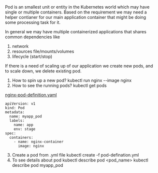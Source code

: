 Pod is an smallest unit or entity in the Kubernetes world which may have single or multiple containers. Based on the requirement we may need a helper contianer for our main application container that might be doing some processing task for it.

In general we may have multiple containerized applications that shares common dependencies like
1. network
2. resources file/mounts/volumes
3. lifecycle (start/stop)

If there is a need of scaling up of our application we create new pods, and to scale down, we delete existing pod.


1. How to spin up a new pod?
    kubectl run nginx --image nginx
2. How to see the running pods?
    kubectl get pods

[nginx-pod-definition.yaml](nginx-pod-definition.yaml)

```
apiVersion: v1
kind: Pod
metadata:
  name: myapp_pod 
  labels: 
    name: app 
    env: stage
spec:
  containers:
    - name: nginx-container
      image: nginx
```  
3. Create a pod from .yml file
    kubectl create -f pod-defination.yml
4. To see details about pod
    kubectl describe pod <pod_name>
    kubectl describe pod myapp_pod
    
       


